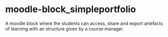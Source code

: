 # moodle-block_simpleportfolio
A moodle block where the students can access, share and export artefacts of learning with an structure given by a course manager.
